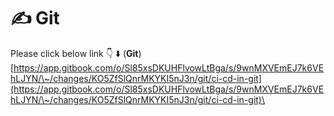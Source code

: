 # ✍ Git

Please click below link 👇 ⬇️ (**Git**)\
[https://app.gitbook.com/o/Sl85xsDKUHFlvowLtBga/s/9wnMXVEmEJ7k6VEhLJYN/\~/changes/KO5ZfSlQnrMKYKI5nJ3n/git/ci-cd-in-git](https://app.gitbook.com/o/Sl85xsDKUHFlvowLtBga/s/9wnMXVEmEJ7k6VEhLJYN/\~/changes/KO5ZfSlQnrMKYKI5nJ3n/git/ci-cd-in-git)\
